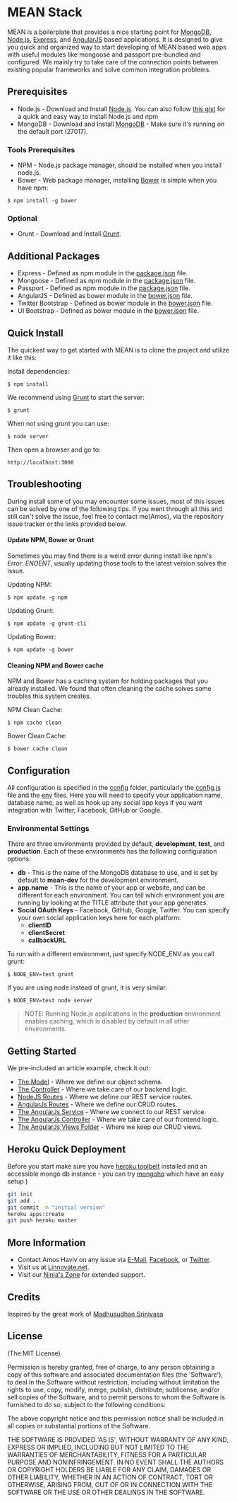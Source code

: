 # MEAN Stack

MEAN is a boilerplate that provides a nice starting point for [MongoDB](http://www.mongodb.org/), [Node.js](http://www.nodejs.org/), [Express](http://expressjs.com/), and [AngularJS](http://angularjs.org/) based applications. It is designed to give you quick and organized way to start developing of MEAN based web apps with useful modules like mongoose and passport pre-bundled and configured. We mainly try to take care of the connection points between existing popular frameworks and solve common integration problems.  

## Prerequisites
* Node.js - Download and Install [Node.js](http://www.nodejs.org/download/). You can also follow [this gist](https://gist.github.com/isaacs/579814) for a quick and easy way to install Node.js and npm
* MongoDB - Download and Install [MongoDB](http://www.mongodb.org/downloads) - Make sure it's running on the default port (27017).

### Tools Prerequisites
* NPM - Node.js package manager, should be installed when you install node.js.
* Bower - Web package manager, installing [Bower](http://bower.io/) is simple when you have npm:

```
$ npm install -g bower
```

### Optional
* Grunt - Download and Install [Grunt](http://gruntjs.com).

## Additional Packages
* Express - Defined as npm module in the [package.json](package.json) file.
* Mongoose - Defined as npm module in the [package.json](package.json) file.
* Passport - Defined as npm module in the [package.json](package.json) file.
* AngularJS - Defined as bower module in the [bower.json](bower.json) file.
* Twitter Bootstrap - Defined as bower module in the [bower.json](bower.json) file.
* UI Bootstrap - Defined as bower module in the [bower.json](bower.json) file.

## Quick Install
  The quickest way to get started with MEAN is to clone the project and utilize it like this:

  Install dependencies:

    $ npm install

  We recommend using [Grunt](https://github.com/gruntjs/grunt-cli) to start the server:

    $ grunt
    
  When not using grunt you can use:

    $ node server
    
  Then open a browser and go to:

    http://localhost:3000


## Troubleshooting
During install some of you may encounter some issues, most of this issues can be solved by one of the following tips.
If you went through all this and still can't solve the issue, feel free to contact me(Amos), via the repository issue tracker or the links provided below.

#### Update NPM, Bower or Grunt
Sometimes you may find there is a weird error during install like npm's *Error: ENOENT*, usually updating those tools to the latest version solves the issue.

Updating NPM:
```
$ npm update -g npm
```

Updating Grunt:
```
$ npm update -g grunt-cli
```

Updating Bower:
```
$ npm update -g bower
```

#### Cleaning NPM and Bower cache
NPM and Bower has a caching system for holding packages that you already installed.
We found that often cleaning the cache solves some troubles this system creates.

NPM Clean Cache:
```
$ npm cache clean
```

Bower Clean Cache:
```
$ bower cache clean
```

 
## Configuration
All configuration is specified in the [config](config/) folder, particularly the [config.js](config/config.js) file and the [env](config/env/) files. Here you will need to specify your application name, database name, as well as hook up any social app keys if you want integration with Twitter, Facebook, GitHub or Google.

### Environmental Settings

There are three environments provided by default, __development__, __test__, and __production__. Each of these environments has the following configuration options:
* __db__ - This is the name of the MongoDB database to use, and is set by default to __mean-dev__ for the development environment.
* __app.name__ - This is the name of your app or website, and can be different for each environment. You can tell which environment you are running by looking at the TITLE attribute that your app generates.
* __Social OAuth Keys__ - Facebook, GitHub, Google, Twitter. You can specify your own social application keys here for each platform:
	* __clientID__
	* __clientSecret__
	* __callbackURL__

To run with a different environment, just specify NODE_ENV as you call grunt:

	$ NODE_ENV=test grunt

If you are using node instead of grunt, it is very similar:

	$ NODE_ENV=test node server

> NOTE: Running Node.js applications in the __production__ environment enables caching, which is disabled by default in all other environments.

## Getting Started
  We pre-included an article example, check it out:
  * [The Model](https://github.com/linnovate/mean/blob/master/app/models/article.js) - Where we define our object schema.
  * [The Controller](https://github.com/linnovate/mean/blob/master/app/controllers/mensajes.js) - Where we take care of our backend logic.
  * [NodeJS Routes](https://github.com/linnovate/mean/blob/master/config/routes.js) - Where we define our REST service routes.
  * [AngularJs Routes](https://github.com/linnovate/mean/blob/master/public/js/config.js) - Where we define our CRUD routes.
  * [The AngularJs Service](https://github.com/linnovate/mean/blob/master/public/js/services/mensajes.js) - Where we connect to our REST service.
  * [The AngularJs Controller](https://github.com/linnovate/mean/blob/master/public/js/controllers/mensajes.js) - Where we take care of  our frontend logic.
  * [The AngularJs Views Folder](https://github.com/linnovate/mean/blob/master/public/views/articles) - Where we keep our CRUD views.

## Heroku Quick Deployment
Before you start make sure you have <a href="https://toolbelt.heroku.com/">heroku toolbelt</a> installed and an accessible mongo db instance - you can try <a href="http://www.mongohq.com/">mongohq</a> which have an easy setup )

```bash
git init
git add .
git commit -m "initial version"
heroku apps:create
git push heroku master
```

## More Information
  * Contact Amos Haviv on any issue via [E-Mail](mailto:mail@amoshaviv.com), [Facebook](http://www.facebook.com/amoshaviv), or [Twitter](http://www.twitter.com/amoshaviv).
  * Visit us at [Linnovate.net](http://www.linnovate.net/).
  * Visit our [Ninja's Zone](http://www.meanleanstartupmachine.com/) for extended support.

## Credits
Inspired by the great work of [Madhusudhan Srinivasa](https://github.com/madhums/)

## License
(The MIT License)

Permission is hereby granted, free of charge, to any person obtaining
a copy of this software and associated documentation files (the
'Software'), to deal in the Software without restriction, including
without limitation the rights to use, copy, modify, merge, publish,
distribute, sublicense, and/or sell copies of the Software, and to
permit persons to whom the Software is furnished to do so, subject to
the following conditions:

The above copyright notice and this permission notice shall be
included in all copies or substantial portions of the Software.

THE SOFTWARE IS PROVIDED 'AS IS', WITHOUT WARRANTY OF ANY KIND,
EXPRESS OR IMPLIED, INCLUDING BUT NOT LIMITED TO THE WARRANTIES OF
MERCHANTABILITY, FITNESS FOR A PARTICULAR PURPOSE AND NONINFRINGEMENT.
IN NO EVENT SHALL THE AUTHORS OR COPYRIGHT HOLDERS BE LIABLE FOR ANY
CLAIM, DAMAGES OR OTHER LIABILITY, WHETHER IN AN ACTION OF CONTRACT,
TORT OR OTHERWISE, ARISING FROM, OUT OF OR IN CONNECTION WITH THE
SOFTWARE OR THE USE OR OTHER DEALINGS IN THE SOFTWARE.
